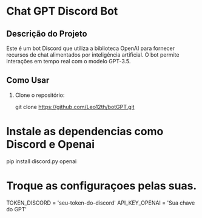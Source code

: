 # Chat GPT Discord Bot

## Descrição do Projeto

Este é um bot Discord que utiliza a biblioteca OpenAI para fornecer recursos de chat alimentados por inteligência artificial. O bot permite interações em tempo real com o modelo GPT-3.5.

## Como Usar

1. Clone o repositório:

   git clone https://github.com/Leo12th/botGPT.git

# Instale as dependencias como Discord e Openai

pip install discord.py openai

# Troque as configuraçoes pelas suas.
TOKEN_DISCORD = 'seu-token-do-discord'
API_KEY_OPENAI = 'Sua chave do GPT'
